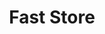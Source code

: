 ---
  title: "Fast Store"
  description: "Una plataforma en linea que se utiliza para publicar anuncios clasificados relacionado con el servicio de transporte local."
  img: "https://i.imgur.com/9r2pTKO.jpg"
  tags: ["ASTRO", "AUTH", "TAILWIND", "SQL LITE"]
  url: "https://fast-store-ten.vercel.app/"
  repository: "https://github.com/Ellaggon/fast-store"
---
